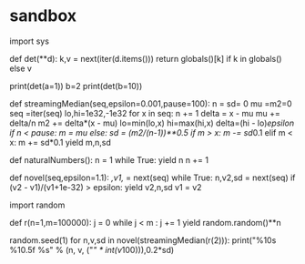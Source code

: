
# sandbox

import sys


def det(**d):
   k,v = next(iter(d.items()))
   return globals()[k] if k in globals() else v

print(det(a=1))
b=2
print(det(b=10))

def streamingMedian(seq,epsilon=0.001,pause=100):
   n = sd= 0
   mu =m2=0
   seq =iter(seq)
   lo,hi=1e32,-1e32
   for x in seq:
     n  += 1
     delta = x - mu
     mu += delta/n
     m2 += delta*(x - mu)
     lo=min(lo,x)
     hi=max(hi,x)
     delta=(hi - lo)*epsilon
     if n < pause:
       m    = mu
     else:
       sd = (m2/(n-1))**0.5
       if m > x:
         m -= sd*0.1
       elif m < x:
         m += sd*0.1
     yield m,n,sd

def naturalNumbers():
   n = 1
   while True:
      yield n
      n += 1

def novel(seq,epsilon=1.1):
  _,v1,_ = next(seq)
  while True:
    n,v2,sd = next(seq)
    if (v2 - v1)/(v1+1e-32) > epsilon:
      yield v2,n,sd
      v1 = v2

import random

def r(n=1,m=100000):
  j = 0
  while j < m :
    j += 1
    yield random.random()**n


random.seed(1)
for n,v,sd in novel(streamingMedian(r(2))):
   print("%10s %10.5f %s" % (n, v, ("*" * int(v*100))),0.2*sd)
  
```

